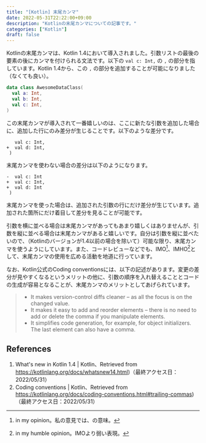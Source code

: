 ```yaml
---
title: "[Kotlin] 末尾カンマ"
date: 2022-05-31T22:22:00+09:00
description: "Kotlinの末尾カンマについての記事です。"
categories: ["Kotlin"]
draft: false
---
```


Kotlinの末尾カンマは、Kotlin 1.4において導入されました。引数リストの最後の要素の後にカンマを付けられる文法です。以下の `val c: Int,` の `,` の部分を指しています。Kotlin 1.4から、この `,` の部分を追加することが可能になりました（なくても良い）。

```kotlin
data class AwesomeDataClass(
  val a: Int,
  val b: Int,
  val c: Int,
)
```

この末尾カンマが導入されて一番嬉しいのは、ここに新たな引数を追加した場合に、追加した行にのみ差分が生じることです。以下のような差分です。

```
   val c: Int,
+  val d: Int,
 )
```

末尾カンマを使わない場合の差分は以下のようになります。

```
-  val c: Int
+  val c: Int,
+  val d: Int
 )
```

末尾カンマを使った場合は、追加された引数の行にだけ差分が生じています。追加された箇所にだけ着目して差分を見ることが可能です。

引数を横に並べる場合は末尾カンマがあってもあまり嬉しくはありませんが、引数を縦に並べる場合は末尾カンマがあると嬉しいです。自分は引数を縦に並べたいので、（Kotlinのバージョンが1.4以前の場合を除いて）可能な限り、末尾カンマを使うようにしています。また、コードレビューなどでも、IMO[^1]、IMHO[^2]として、末尾カンマの使用を広める活動を地道に行っています。

なお、Kotlin公式のCoding conventionsには、以下の記述があります。変更の差分が見やすくなるというメリットの他に、引数の順序を入れ替えることとコードの生成が容易となることが、末尾カンマのメリットとしてあげられています。

> - It makes version-control diffs cleaner – as all the focus is on the changed value.
> - It makes it easy to add and reorder elements – there is no need to add or delete the comma if you manipulate elements.
> - It simplifies code generation, for example, for object initializers. The last element can also have a comma.

## References

1. What's new in Kotlin 1.4 | Kotlin、Retrieved from https://kotlinlang.org/docs/whatsnew14.html)（最終アクセス日：2022/05/31）
2. Coding conventions | Kotlin、Retrieved from https://kotlinlang.org/docs/coding-conventions.html#trailing-commas)（最終アクセス日：2022/05/31）

[^1]: in my opinion。私の意見では、の意味。
[^2]: in my humble opinion。IMOより弱い表現。
